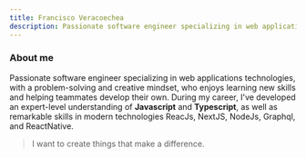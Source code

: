 ```yaml
---
title: Francisco Veracoechea
description: Passionate software engineer specializing in web applications technologies.
---
```


### About me

Passionate software engineer specializing in web applications technologies, with a problem-solving and creative mindset, who enjoys learning new skills and helping teammates develop their own. During my career, I've developed an expert-level understanding of **Javascript** and **Typescript**, as well as remarkable skills in modern technologies ReacJs, NextJS, NodeJs, Graphql, and ReactNative.

> I want to create things that make a difference.
